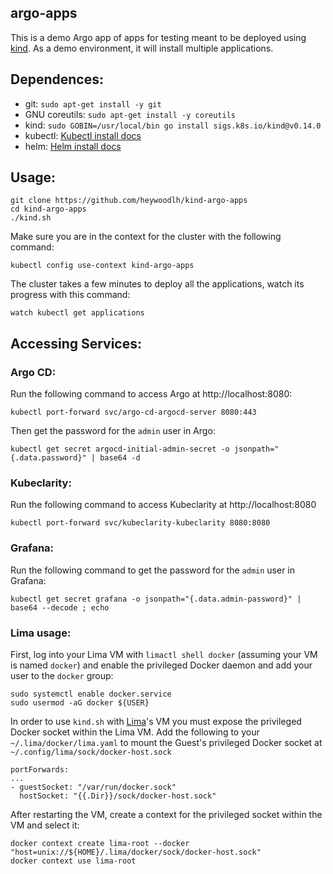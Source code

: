 ## argo-apps 

This is a demo Argo app of apps for testing meant to be deployed using [kind](https://kind.sigs.k8s.io/). As a demo environment, it will install multiple applications.

## Dependences:

- git: `sudo apt-get install -y git`
- GNU coreutils: `sudo apt-get install -y coreutils`
- kind: `sudo GOBIN=/usr/local/bin go install sigs.k8s.io/kind@v0.14.0`
- kubectl: [Kubectl install docs](https://kubernetes.io/docs/tasks/tools/install-kubectl-linux/)
- helm: [Helm install docs](https://helm.sh/docs/intro/install/)

## Usage:

```
git clone https://github.com/heywoodlh/kind-argo-apps
cd kind-argo-apps
./kind.sh
```

Make sure you are in the context for the cluster with the following command:

```
kubectl config use-context kind-argo-apps
```

The cluster takes a few minutes to deploy all the applications, watch its progress with this command:

```
watch kubectl get applications
```

## Accessing Services:

### Argo CD:

Run the following command to access Argo at http://localhost:8080:

```
kubectl port-forward svc/argo-cd-argocd-server 8080:443
```

Then get the password for the `admin` user in Argo:

```
kubectl get secret argocd-initial-admin-secret -o jsonpath="{.data.password}" | base64 -d
```

### Kubeclarity:

Run the following command to access Kubeclarity at http://localhost:8080

```
kubectl port-forward svc/kubeclarity-kubeclarity 8080:8080
```

### Grafana:

Run the following command to get the password for the `admin` user in Grafana:

```
kubectl get secret grafana -o jsonpath="{.data.admin-password}" | base64 --decode ; echo
```

### Lima usage:

First, log into your Lima VM with `limactl shell docker` (assuming your VM is named `docker`) and enable the privileged Docker daemon and add your user to the `docker` group:

```
sudo systemctl enable docker.service
sudo usermod -aG docker ${USER}
```

In order to use `kind.sh` with [Lima](https://github.com/lima-vm/lima)'s VM you must expose the privileged Docker socket within the Lima VM. Add the following to your `~/.lima/docker/lima.yaml` to mount the Guest's privileged Docker socket at `~/.config/lima/sock/docker-host.sock`

```
portForwards:
...
- guestSocket: "/var/run/docker.sock"
  hostSocket: "{{.Dir}}/sock/docker-host.sock"
```

After restarting the VM, create a context for the privileged socket within the VM and select it:

```
docker context create lima-root --docker "host=unix://${HOME}/.lima/docker/sock/docker-host.sock"
docker context use lima-root
```

